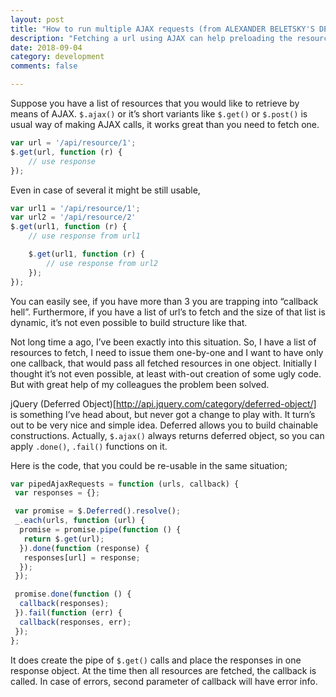 ```yaml
---
layout: post
title: "How to run multiple AJAX requests (from ALEXANDER BELETSKY'S DEVELOPMENT BLOG)"
description: "Fetching a url using AJAX can help preloading the resource. But what if one has to run AJAX requests for multiple files?"
date: 2018-09-04
category: development
comments: false

---
```


Suppose you have a list of resources that you would like to retrieve by means of AJAX. `$.ajax()` or it’s short variants like `$.get()` or `$.post()` is usual way of making AJAX calls, it works great than you need to fetch one.

```javascript
var url = '/api/resource/1';
$.get(url, function (r) {
    // use response
});
```

Even in case of several it might be still usable,

```javascript
var url1 = '/api/resource/1';
var url2 = '/api/resource/2'
$.get(url1, function (r) {
    // use response from url1

    $.get(url1, function (r) {
        // use response from url2
    });
});
```

 You can easily see, if you have more than 3 you are trapping into “callback hell”. Furthermore, if you have a list of url’s to fetch and the size of that list is dynamic, it’s not even possible to build structure like that.

Not long time a ago, I’ve been exactly into this situation. So, I have a list of resources to fetch, I need to issue them one-by-one and I want to have only one callback, that would pass all fetched resources in one object. Initially I thought it’s not even possible, at least with-out creation of some ugly code. But with great help of my colleagues the problem been solved.

jQuery (Deferred Object)[http://api.jquery.com/category/deferred-object/] is something I’ve head about, but never got a change to play with. It turn’s out to be very nice and simple idea. Deferred allows you to build chainable constructions. Actually, `$.ajax()` always returns deferred object, so you can apply `.done()`, `.fail()` functions on it.

Here is the code, that you could be re-usable in the same situation;

```javascript
var pipedAjaxRequests = function (urls, callback) {
 var responses = {};

 var promise = $.Deferred().resolve();
 _.each(urls, function (url) {
  promise = promise.pipe(function () {
   return $.get(url);
  }).done(function (response) {
   responses[url] = response;
  });
 });

 promise.done(function () {
  callback(responses);
 }).fail(function (err) {
  callback(responses, err);
 });
};
```
It does create the pipe of `$.get()` calls and place the responses in one response object. At the time then all resources are fetched, the callback is called. In case of errors, second parameter of callback will have error info.

